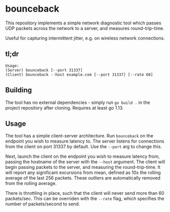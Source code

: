 # bounceback

This repository implements a simple network diagnostic tool which passes UDP packets across the network to a server, and measures round-trip-time.

Useful for capturing intermittent jitter, e.g. on wireless network connections.

## tl;dr

```
Usage:
(Server) bounceback [--port 31337]
(Client) bounceback --host example.com [--port 31337] [--rate 60]
```

## Building

The tool has no external dependencies - simply run `go build .` in the project repository after cloning. Requires at least go 1.13.

## Usage

The tool has a simple client-server architecture. Run `bounceback` on the endpoint you wish to measure latency to. The server listens for connections from the client on port 31337 by default. Use the `--port` arg to change this.

Next, launch the client on the endpoint you wish to measure latency from, passing the hostname of the server with the `--host` argument. The client will begin passing packets to the server, and measuring the round-trip-time. It will report any significant excursions from mean, defined as 10x the rolling average of the last 256 packets. These outliers are automatically removed from the rolling average.

There is throttling in place, such that the client will never send more than 60 packets/sec. This can be overriden with the `--rate` flag, which specifies the number of packets/second to send.